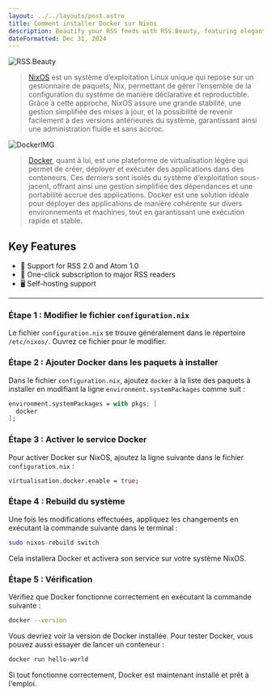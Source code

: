 ```yaml
---
layout: ../../layouts/post.astro
title: Comment installer Docker sur Nixos 
description: Beautify your RSS feeds with RSS.Beauty, featuring elegant interfaces, responsive design, and self-hosting support. Try it now!
dateFormatted: Dec 31, 2024
---
```

![RSS.Beauty](https://external-content.duckduckgo.com/iu/?u=https%3A%2F%2Fpreview.redd.it%2Fo515l2fd4mo41.png%3Fwidth%3D3200%26format%3Dpng%26auto%3Dwebp%26s%3D9ad83e60f703570e6f9e0c667b4c34b4526287c2&f=1&nofb=1&ipt=965869531fbd7994f76c1f6f9dd676bf481fabb4eaafc9af711b01c5f5220f32&ipo=images)

>[NixOS](https://nixos.org/) est un système d’exploitation Linux unique qui repose sur un gestionnaire de paquets, Nix, permettant de gérer l’ensemble de la configuration du système de manière déclarative et reproductible. Grâce à cette approche, NixOS assure une grande stabilité, une gestion simplifiée des mises à jour, et la possibilité de revenir facilement à des versions antérieures du système, garantissant ainsi une administration fluide et sans accroc.

![DockerIMG](https://external-content.duckduckgo.com/iu/?u=https%3A%2F%2Fwallpaperaccess.com%2Ffull%2F2982327.jpg&f=1&nofb=1&ipt=ebe0760f35fc3a663c20e0feb9e3fe114af414878423c7bd666f40cf9d9f612e&ipo=images)

>[Docker](https://docker.com/), quant à lui, est une plateforme de virtualisation légère qui permet de créer, déployer et exécuter des applications dans des conteneurs. Ces derniers sont isolés du système d’exploitation sous-jacent, offrant ainsi une gestion simplifiée des dépendances et une portabilité accrue des applications. Docker est une solution idéale pour déployer des applications de manière cohérente sur divers environnements et machines, tout en garantissant une exécution rapide et stable.

## Key Features

- 🔄 Support for RSS 2.0 and Atom 1.0
- 🔌 One-click subscription to major RSS readers
- 🖥 Self-hosting support

---

### Étape 1 : Modifier le fichier `configuration.nix`
Le fichier `configuration.nix` se trouve généralement dans le répertoire `/etc/nixos/`. Ouvrez ce fichier pour le modifier.

### Étape 2 : Ajouter Docker dans les paquets à installer
Dans le fichier `configuration.nix`, ajoutez `docker` à la liste des paquets à installer en modifiant la ligne `environment.systemPackages` comme suit :

```nix
environment.systemPackages = with pkgs; [
  docker
];
```

### Étape 3 : Activer le service Docker
Pour activer Docker sur NixOS, ajoutez la ligne suivante dans le fichier `configuration.nix` :

```nix
virtualisation.docker.enable = true;
```

### Étape 4 : Rebuild du système
Une fois les modifications effectuées, appliquez les changements en exécutant la commande suivante dans le terminal :

```bash
sudo nixos-rebuild switch
```

Cela installera Docker et activera son service sur votre système NixOS.

### Étape 5 : Vérification
Vérifiez que Docker fonctionne correctement en exécutant la commande suivante :

```bash
docker --version
```

Vous devriez voir la version de Docker installée. Pour tester Docker, vous pouvez aussi essayer de lancer un conteneur :

```bash
docker run hello-world
```

Si tout fonctionne correctement, Docker est maintenant installé et prêt à l'emploi.
